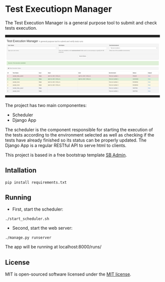 Test Executiopn Manager
=======================

The Test Execution Manager is a general purpose tool to submit and check tests execution.

![Test Execution Manager](docs/images/tem.png)

The project has two main componentes:
* Scheduler
* Django App

The scheduler is the component responsible for starting the execution of the tests according to the environment selected as well as checking if the tests have already finished so its status can be properly updated.
The Django App is a regular RESTful API to serve html to clients.

This project is based in a free bootstrap template [SB Admin](https://startbootstrap.com/template-overviews/sb-admin/).

Intallation
-----------

```
pip install requirements.txt
```

Running
-------

* First, start the scheduler:
```
./start_scheduler.sh
```

* Second, start the web server:
```
./manage.py runserver
```


The app will be running at localhost:8000/runs/

License
-------

MIT is open-sourced software licensed under the [MIT license](http://opensource.org/licenses/MIT).